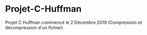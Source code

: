 # Projet-C-Huffman
Projet C Huffman commencé le 2 Décembre 2019 (Compression et décompression d'un fichier)
